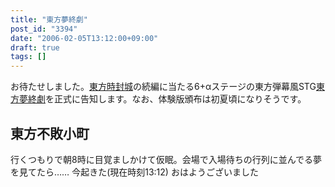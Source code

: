 ```yaml
---
title: "東方夢終劇"
post_id: "3394"
date: "2006-02-05T13:12:00+09:00"
draft: true
tags: []
---
```



お待たせしました。[東方時封城](https://danmaq.com/!/thA/)の続編に当たる6+αステージの東方弾幕風STG[東方夢終劇](https://danmaq.com/!/thC/)を正式に告知します。なお、体験版頒布は初夏頃になりそうです。
## 東方不敗小町
行くつもりで朝8時に目覚ましかけて仮眠。会場で入場待ちの行列に並んでる夢を見てたら…… 今起きた(現在時刻13:12) おはようございました

